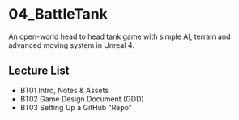 # 04_BattleTank

An open-world head to head tank game with simple AI, terrain and advanced moving system in Unreal 4.

## Lecture List
 * BT01 Intro, Notes & Assets
 * BT02 Game Design Document (GDD)
 * BT03 Setting Up a GitHub "Repo"